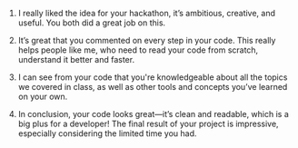 1. I really liked the idea for your hackathon, it’s ambitious, creative, and useful. You both did a great job on this.

2. It’s great that you commented on every step in your code. This really helps people like me, who need to read your code from scratch, understand it better and faster.

3. I can see from your code that you're knowledgeable about all the topics we covered in class, as well as other tools and concepts you’ve learned on your own. 

4. In conclusion, your code looks great—it’s clean and readable, which is a big plus for a developer! The final result of your project is impressive, especially considering the limited time you had.
